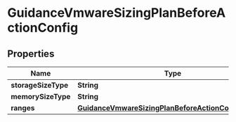 

# GuidanceVmwareSizingPlanBeforeActionConfig

## Properties

Name | Type | Description | Notes
------------ | ------------- | ------------- | -------------
**storageSizeType** | **String** |  |  [optional]
**memorySizeType** | **String** |  |  [optional]
**ranges** | [**GuidanceVmwareSizingPlanBeforeActionConfigRanges**](GuidanceVmwareSizingPlanBeforeActionConfigRanges.md) |  |  [optional]



